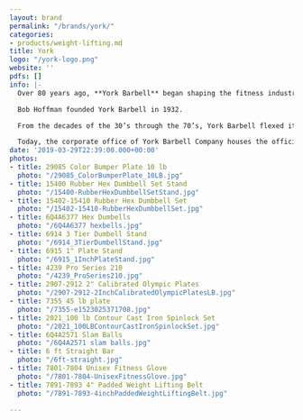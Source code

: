 ```yaml
---
layout: brand
permalink: "/brands/york/"
categories:
- products/weight-lifting.md
title: York
logo: "/york-logo.png"
website: ''
pdfs: []
info: |-
  Over 80 years ago, **York Barbell** began shaping the fitness industry through product design, education, competition, and athletic sponsorship.

  Bob Hoffman founded York Barbell in 1932.

  From the decades of the 30’s through the 70’s, York Barbell flexed its muscle with its Olympic lifting teams. The renowned York Barbell Club dominated the Olympic scene with over 40 national championships and numerous Olympic Gold Medalists.

  Today, the corporate office of York Barbell Company houses the official Weightlifting Hall of Fame and Museum in York, Pennsylvania.
date: '2019-03-29T22:39:00.000+00:00'
photos:
- title: 29085 Color Bumper Plate 10 lb
  photo: "/29085_ColorBumperPlate_10LB.jpg"
- title: 15400 Rubber Hex Dumbbell Set Stand
  photo: "/15400-RubberHexDumbbellSetStand.jpg"
- title: 15402-15410 Rubber Hex Dumbbell Set
  photo: "/15402-15410-RubberHexDumbbellSet.jpg"
- title: 6Q4A6377 Hex Dumbells
  photo: "/6Q4A6377 hexbells.jpg"
- title: 6914 3 Tier Dumbell Stand
  photo: "/6914_3TierDumbellStand.jpg"
- title: 6915 1" Plate Stand
  photo: "/6915_1InchPlateStand.jpg"
- title: 4239 Pro Series 210
  photo: "/4239_ProSeries210.jpg"
- title: 2907-2912 2" Calibrated Olympic Plates
  photo: "/2907-2912-2InchCalibratedOlympicPlatesLB.jpg"
- title: 7355 45 lb plate
  photo: "/7355-e1523025371708.jpg"
- title: 2021_100 lb Contour Cast Iron Spinlock Set
  photo: "/2021_100LBContourCastIronSpinlockSet.jpg"
- title: 6Q4A2571 Slam Balls
  photo: "/6Q4A2571 slam balls.jpg"
- title: 6 ft Straight Bar
  photo: "/6ft-straight.jpg"
- title: 7801-7804 Unisex Fitness Glove
  photo: "/7801-7804-UnisexFitnessGlove.jpg"
- title: 7891-7893 4" Padded Weight Lifting Belt
  photo: "/7891-7893-4inchPaddedWeightLiftingBelt.jpg"

---
```

